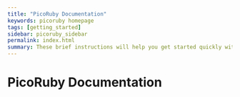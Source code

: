 ```yaml
---
title: "PicoRuby Documentation"
keywords: picoruby homepage
tags: [getting_started]
sidebar: picoruby_sidebar
permalink: index.html
summary: These brief instructions will help you get started quickly with the theme. The other topics in this help provide additional information and detail about working with other aspects of this theme and Jekyll.
---
```


# PicoRuby Documentation
